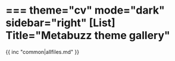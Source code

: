 ===
theme="cv"
mode="dark"
sidebar="right"
[List]
Title="Metabuzz theme gallery"
===

{{ inc "common|allfiles.md" }}

